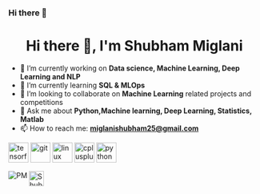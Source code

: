 ### Hi there 👋

<!--
**smiglan/smiglan** is a ✨ _special_ ✨ repository because its `README.md` (this file) appears on your GitHub profile.-->

<h1 align="center">Hi there 👋, I'm Shubham Miglani</h1>

- 🔭 I’m currently working on **Data science, Machine Learning, Deep Learning and NLP**
- 🌱 I’m currently learning **SQL & MLOps**
- 👯 I’m looking to collaborate on **Machine Learning** related projects and competitions
- 💬 Ask me about **Python,Machine learning, Deep Learning, Statistics, Matlab**
- 📫 How to reach me: **miglanishubham25@gmail.com** 

<p align="left"><img src="https://www.vectorlogo.zone/logos/tensorflow/tensorflow-icon.svg" alt="tensorflow" width="40" height="40"/> 
  <img src="https://www.vectorlogo.zone/logos/git-scm/git-scm-icon.svg" alt="git" width="40" height="40"/>
  <img src="https://devicons.github.io/devicon/devicon.git/icons/linux/linux-original.svg" alt="linux" width="40" height="40"/> 
  <img src="https://devicons.github.io/devicon/devicon.git/icons/cplusplus/cplusplus-original.svg" alt="cplusplus" width="40" height="40"/>
  <img src="https://devicons.github.io/devicon/devicon.git/icons/python/python-original.svg" alt="python" width="40" height="40"/></p>
  <p><img align="left" src="https://github-readme-stats.vercel.app/api/top-langs/?username=smiglan&layout=compact&hide=html" alt="PM" /></p>


<!--
<p>&nbsp;<img align="center" src="https://github-readme-stats.vercel.app/api?username=Priyabrata017&show_icons=true" alt="PM" /></p>
<p align="center">-->
  
<a href="https://www.linkedin.com/in/shubham-miglani/" target="blank"><img align="center" src="https://cdn.jsdelivr.net/npm/simple-icons@3.0.1/icons/linkedin.svg" alt="Shubham Miglani" height="30" width="30" /></a>
</p>

